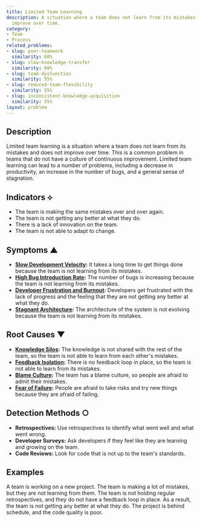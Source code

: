 ```yaml
---
title: Limited Team Learning
description: A situation where a team does not learn from its mistakes and does not
  improve over time.
category:
- Team
- Process
related_problems:
- slug: poor-teamwork
  similarity: 60%
- slug: slow-knowledge-transfer
  similarity: 60%
- slug: team-dysfunction
  similarity: 55%
- slug: reduced-team-flexibility
  similarity: 55%
- slug: inconsistent-knowledge-acquisition
  similarity: 55%
layout: problem
---
```


## Description
Limited team learning is a situation where a team does not learn from its mistakes and does not improve over time. This is a common problem in teams that do not have a culture of continuous improvement. Limited team learning can lead to a number of problems, including a decrease in productivity, an increase in the number of bugs, and a general sense of stagnation.

## Indicators ⟡
- The team is making the same mistakes over and over again.
- The team is not getting any better at what they do.
- There is a lack of innovation on the team.
- The team is not able to adapt to change.

## Symptoms ▲
- **[Slow Development Velocity](slow-development-velocity.md):** It takes a long time to get things done because the team is not learning from its mistakes.
- **[High Bug Introduction Rate](high-bug-introduction-rate.md):** The number of bugs is increasing because the team is not learning from its mistakes.
- **[Developer Frustration and Burnout](developer-frustration-and-burnout.md):** Developers get frustrated with the lack of progress and the feeling that they are not getting any better at what they do.
- **[Stagnant Architecture](stagnant-architecture.md):** The architecture of the system is not evolving because the team is not learning from its mistakes.

## Root Causes ▼
- **[Knowledge Silos](knowledge-silos.md):** The knowledge is not shared with the rest of the team, so the team is not able to learn from each other's mistakes.
- **[Feedback Isolation](feedback-isolation.md):** There is no feedback loop in place, so the team is not able to learn from its mistakes.
- **[Blame Culture](blame-culture.md):** The team has a blame culture, so people are afraid to admit their mistakes.
- **[Fear of Failure](fear-of-failure.md):** People are afraid to take risks and try new things because they are afraid of failing.

## Detection Methods ○
- **Retrospectives:** Use retrospectives to identify what went well and what went wrong.
- **Developer Surveys:** Ask developers if they feel like they are learning and growing on the team.
- **Code Reviews:** Look for code that is not up to the team's standards.

## Examples
A team is working on a new project. The team is making a lot of mistakes, but they are not learning from them. The team is not holding regular retrospectives, and they do not have a feedback loop in place. As a result, the team is not getting any better at what they do. The project is behind schedule, and the code quality is poor.
